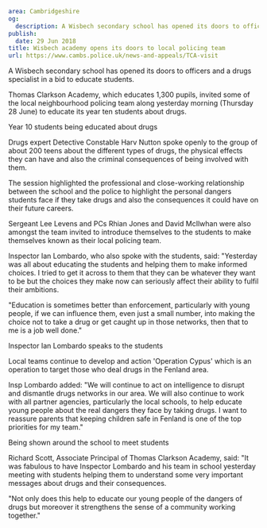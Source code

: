 ```yaml
area: Cambridgeshire
og:
  description: A Wisbech secondary school has opened its doors to officers and a drugs specialist in a bid to educate students.
publish:
  date: 29 Jun 2018
title: Wisbech academy opens its doors to local policing team
url: https://www.cambs.police.uk/news-and-appeals/TCA-visit
```

A Wisbech secondary school has opened its doors to officers and a drugs specialist in a bid to educate students.

Thomas Clarkson Academy, which educates 1,300 pupils, invited some of the local neighbourhood policing team along yesterday morning (Thursday 28 June) to educate its year ten students about drugs.

Year 10 students being educated about drugs

Drugs expert Detective Constable Harv Nutton spoke openly to the group of about 200 teens about the different types of drugs, the physical effects they can have and also the criminal consequences of being involved with them.

The session highlighted the professional and close-working relationship between the school and the police to highlight the personal dangers students face if they take drugs and also the consequences it could have on their future careers.

Sergeant Lee Levens and PCs Rhian Jones and David McIlwhan were also amongst the team invited to introduce themselves to the students to make themselves known as their local policing team.

Inspector Ian Lombardo, who also spoke with the students, said: "Yesterday was all about educating the students and helping them to make informed choices. I tried to get it across to them that they can be whatever they want to be but the choices they make now can seriously affect their ability to fulfil their ambitions.

"Education is sometimes better than enforcement, particularly with young people, if we can influence them, even just a small number, into making the choice not to take a drug or get caught up in those networks, then that to me is a job well done."

Inspector Ian Lombardo speaks to the students

Local teams continue to develop and action 'Operation Cypus' which is an operation to target those who deal drugs in the Fenland area.

Insp Lombardo added: "We will continue to act on intelligence to disrupt and dismantle drugs networks in our area. We will also continue to work with all partner agencies, particularly the local schools, to help educate young people about the real dangers they face by taking drugs. I want to reassure parents that keeping children safe in Fenland is one of the top priorities for my team."

Being shown around the school to meet students

Richard Scott, Associate Principal of Thomas Clarkson Academy, said: "It was fabulous to have Inspector Lombardo and his team in school yesterday meeting with students helping them to understand some very important messages about drugs and their consequences.

"Not only does this help to educate our young people of the dangers of drugs but moreover it strengthens the sense of a community working together."
